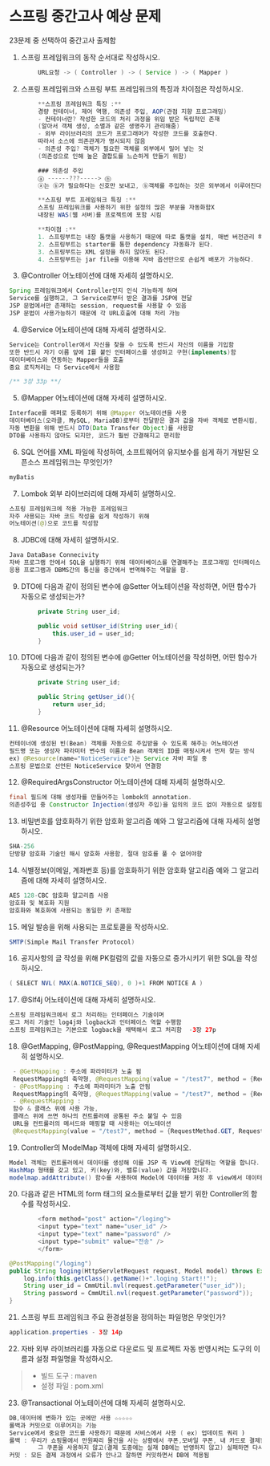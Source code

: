
# 스프링 중간고사 예상 문제

23문제 중 선택하여 중간고사 출제함

1. 스프링 프레임워크의 동작 순서대로 작성하시오.
```java
        URL요청 -> ( Controller ) -> ( Service ) -> ( Mapper )
```


2. 스프링 프레임워크와 스프링 부트 프레임워크의 특징과 차이점은 작성하시오.
```java
        **스프링 프레임워크 특징 :**
        경량 컨테이너, 제어 역행, 의존성 주입, AOP(관점 지향 프로그래밍)
        - 컨테이너란? 작성한 코드의 처리 과정을 위임 받은 독립적인 존재
        (알아서 객체 생성, 소멸과 같은 생명주기 관리해줌)
        - 외부 라이브러리의 코드가 프로그래머가 작성한 코드를 호출한다.
        따라서 소스에 의존관계가 명시되지 않음
        - 의존성 주입? 객체가 필요한 객체를 외부에서 밀어 넣는 것
        (의존성으로 인해 높은 결합도를 느슨하게 만들기 위함)

        ### 의존성 주입
        ⓐ ------???-----> ⓑ
        ⓐ는 ⓑ가 필요하다는 신호만 보내고, ⓑ객체를 주입하는 것은 외부에서 이루어진다.

        **스프링 부트 프레임워크 특징 :**
        스프링 프레임워크를 사용하기 위한 설정의 많은 부분을 자동화함X
        내장된 WAS(웹 서버)를 프로젝트에 포함 시킴

        **차이점 :**
        1. 스프링부트는 내장 톰캣을 사용하기 때문에 따로 톰캣을 설치, 매번 버전관리 하지 않아도 됨
        2. 스프링부트는 starter를 통한 dependency 자동화가 된다.
        3. 스프링부트는 XML 설정을 하지 않아도 된다.
        4. 스프링부트는 jar file을 이용해 자바 옵션만으로 손쉽게 배포가 가능하다.
```

3. @Controller 어노테이션에 대해 자세히 설명하시오.
```java
Spring 프레임워크에서 Controller인지 인식 가능하게 하며
Service를 실행하고, 그 Service로부터 받은 결과를 JSP에 전달
JSP 문법에서만 존재하는 session, request를 사용할 수 있음
JSP 문법이 사용가능하기 때문에 각 URL호출에 대해 처리 가능
```

4. @Service 어노테이션에 대해 자세히 설명하시오.
```java
Service는 Controller에서 자신을 찾을 수 있도록 반드시 자신의 이름을 기입함 
또한 반드시 자기 이름 앞에 I를 붙인 인터페이스를 생성하고 구현(implements)함
데이터베이스와 연동하는 Mapper들을 호출
중요 로직처리는 다 Service에서 사용함

/** 3장 33p **/
```

5. @Mapper 어노테이션에 대해 자세히 설명하시오.
```java
Interface를 매퍼로 등록하기 위해 @Mapper 어노테이션을 사용
데이터베이스(오라클, MySQL, MariaDB)로부터 전달받은 결과 값을 자바 객체로 변환시킴, 
자동 변환을 위해 반드시 DTO(Data Transfer Object)를 사용함
DTO를 사용하지 않아도 되지만, 코드가 훨씬 간결해지고 편리함
```

6. SQL 언어를 XML 파일에 작성하여, 소프트웨어의 유지보수를 쉽게 하기 개발된 오픈소스 프레임워크는 무엇인가?
```java
myBatis
```

7. Lombok 외부 라이브러리에 대해 자세히 설명하시오.
```java
스프링 프레임워크에 적용 가능한 프레임워크
자주 사용되는 자바 코드 작성을 쉽게 작성하기 위해
어노테이션(@)으로 코드를 작성함
```

8. JDBC에 대해 자세히 설명하시오.
```java
Java DataBase Connecivity
자바 프로그램 안에서 SQL을 실행하기 위해 데이터베이스를 연결해주는 프로그래밍 인터페이스.
응용 프로그램과 DBMS간의 통신을 중간에서 번역해주는 역할을 함.
```

9. DTO에 다음과 같이 정의된 변수에 @Setter 어노테이션을 작성하면, 어떤 함수가 자동으로 생성되는가?
```java
        private String user_id;

        public void setUser_id(String user_id){
            this.user_id = user_id;
        }
```

10. DTO에 다음과 같이 정의된 변수에 @Getter 어노테이션을 작성하면, 어떤 함수가 자동으로 생성되는가?
```java
        private String user_id;

        public String getUser_id(){
            return user_id;
        }
```


11. @Resource 어노테이션에 대해 자세히 설명하시오.
```java
컨테이너에 생성된 빈(Bean) 객체를 자동으로 주입받을 수 있도록 해주는 어노테이션
필드명 또는 생성자 파라미터 변수의 이름과 Bean 객체의 ID를 매핑시켜서 먼저 찾는 방식
ex) @Resource(name="NoticeService")는 Service 자바 파일 중 
스프링 문법으로 선언된 NoticeService 찾아서 연결함

```

12. @RequiredArgsConstructor 어노테이션에 대해 자세히 설명하시오.
```java
final 필드에 대해 생성자를 만들어주는 lombok의 annotation.
의존성주입 중 Constructor Injection(생성자 주입)을 임의의 코드 없이 자동으로 설정함
```

13. 비밀번호를 암호화하기 위한 암호화 알고리즘 예와 그 알고리즘에 대해 자세히 설명하시오.
```java
SHA-256
단방향 암호화 기술인 해시 암호화 사용함, 절대 암호를 풀 수 없어야함
```

14. 식별정보(이메일, 계좌번호 등)를 암호화하기 위한 암호화 알고리즘 예와 그 알고리즘에 대해 자세히 설명하시오.
```java
AES 128-CBC 암호화 알고리즘 사용
암호화 및 복호화 지원
암호화와 복호화에 사용되는 동일한 키 존재함
```

15. 메일 발송을 위해 사용되는 프로토콜을 작성하시오.
```java
SMTP(Simple Mail Transfer Protocol)
```

16. 공지사항의 글 작성을 위해 PK컬럼의 값을 자동으로 증가시키기 위한 SQL을 작성하시오.
```java
( SELECT NVL( MAX(A.NOTICE_SEQ), 0 )+1 FROM NOTICE A )
```

17. @Slf4j 어노테이션에 대해 자세히 설명하시오.
```java
스프링 프레임워크에서 로그 처리하는 인터페이스 기술이며
로그 처리 기술인 log4j와 logback과 인터페이스 역할 수행함
스프링 프레임워크는 기본으로 logback을 채택해서 로그 처리함  -3장 27p
```

18. @GetMapping, @PostMapping, @RequestMapping 어노테이션에 대해 자세히 설명하시오.
```java
 - @GetMapping : 주소에 파라미터가 노출 됨
 RequestMapping의 축약형, @RequestMapping(value = "/test7", method = {RequestMethod.GET})
 - @PostMapping : 주소에 파라미터가 노출 안됨
 RequestMapping의 축약형, @RequestMapping(value = "/test7", method = {RequestMethod.POST})
 - @RequestMapping : 
 함수 & 클래스 위에 사용 가능, 
 클래스 위에 쓰면 하나의 컨트롤러에 공통된 주소 붙일 수 있음 
 URL을 컨트롤러의 메서드와 매핑할 때 사용하는 어노테이션
 @RequestMapping(value = "/test7", method = {RequestMethod.GET, RequestMethod.POST})
```

19. Controller의 ModelMap 객체에 대해 자세히 설명하시오.
```java
Model 객체는 컨트롤러에서 데이터를 생성해 이를 JSP 즉 View에 전달하는 역할을 합니다.
HashMap 형태를 갖고 있고, 키(key)와, 밸류(value) 값을 저장합니다.
modelmap.addAttribute() 함수를 사용하여 Model에 데이터를 저정 후 view에서 데이터에 접근이 가능
```

20. 다음과 같은 HTML의 form 태그의 요소들로부터 값을 받기 위한 Controller의 함수를 작성하시오.
```java
        <form method="post" action="/loging">
        <input type="text" name="user_id" />
        <input type="text" name="password" />
        <input type="submit" value="전송" />
        </form>
```
```java 6장 29p
@PostMapping("/loging")
public String loging(HttpServletRequest request, Model model) throws Exception {
    log.info(this.getClass().getName()+".loging Start!!");
    String user_id = CmmUtil.nvl(request.getParameter("user_id"));
    String password = CmmUtil.nvl(request.getParameter("password"));
}
```

21. 스프링 부트 프레임워크 주요 환경설정을 정의하는 파일명은 무엇인가?

```java
application.properties - 3장 14p
```

22. 자바 외부 라이브러리를 자동으로 다운로드 및 프로젝트 자동 반영시켜는 도구의 이름과 설정 파일명을 작성하시오.
 > - 빌드 도구 : maven
 > - 설정 파일 : pom.xml

23. @Transactional 어노테이션에 대해 자세히 설명하시오.
```java
DB,데이터에 변화가 있는 곳에만 사용 ☆☆☆☆☆
롤백과 커밋으로 이루어지는 기능
Service에서 중요한 코드를 사용하기 때문에 서비스에서 사용 ( ex) 업데이트 쿼리 )
롤백 : 우리가 쇼핑물에서 만원짜리 물건을 사는 상황에서 쿠폰,모바일 쿠폰, 내 카드로 결제할 때 오류가 나면 
        그 쿠폰을 사용하지 않고(결제 도중에는 실재 DB에는 반영하지 않고) 실패하면 다시 돌려주는 것
커밋 : 모든 결제 과정에서 오류가 안나고 잘하면 커밋하면서 DB에 적용됨
```